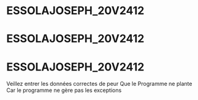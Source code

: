﻿# ESSOLAJOSEPH_20V2412
# ESSOLAJOSEPH_20V2412
# ESSOLAJOSEPH_20V2412
Veillez entrer les données correctes de peur
Que le Programme ne plante 
Car le programme ne gère pas les exceptions
